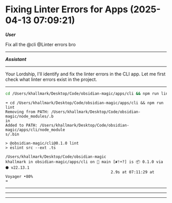 <!-- Generated by SpecStory -->

# Fixing Linter Errors for Apps (2025-04-13 07:09:21)

_**User**_

Fix all the @cli  @Linter errors bro

---

_**Assistant**_



---

Your Lordship, I'll identify and fix the linter errors in the CLI app. Let me first check what linter errors exist in the project.

---

```bash
cd /Users/khallmark/Desktop/Code/obsidian-magic/apps/cli && npm run lint
```

```
➜ cd /Users/khallmark/Desktop/Code/obsidian-magic/apps/cli && npm run lint
Removing from PATH: /Users/khallmark/Desktop/Code/obsidian-magic/node_modules/.b
in
Added to PATH: /Users/khallmark/Desktop/Code/obsidian-magic/apps/cli/node_module
s/.bin

> @obsidian-magic/cli@0.1.0 lint
> eslint src --ext .ts

/Users/khallmark/Desktop/Code/obsidian-magic
khallmark in obsidian-magic/apps/cli on  main [✘!+?] is 📦 0.1.0 via ⬢ v22.13.1
                                              2.9s at 07:11:29 at Voyager •80% 
➜
```

---



---



---

